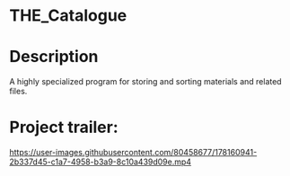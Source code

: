 # THE_Catalogue

# Description

A highly specialized program for storing and sorting materials and related files.


# Project trailer:


https://user-images.githubusercontent.com/80458677/178160941-2b337d45-c1a7-4958-b3a9-8c10a439d09e.mp4
